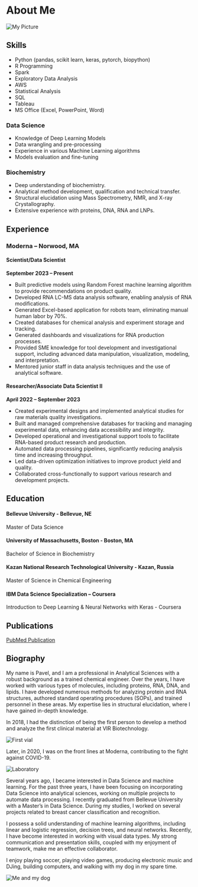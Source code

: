 # About Me
![My Picture](/assets/images/Me.png)

## Skills
- Python (pandas, scikit learn, keras, pytorch, biopython)
- R Programming
- Spark
- Exploratory Data Analysis
- AWS
- Statistical Analysis
- SQL
- Tableau
- MS Office (Excel, PowerPoint, Word)

### Data Science
- Knowledge of Deep Learning Models
- Data wrangling and pre-processing
- Experience in various Machine Learning algorithms
- Models evaluation and fine-tuning

### Biochemistry
- Deep understanding of biochemistry.
- Analytical method development, qualification and technical transfer.
- Structural elucidation using Mass Spectrometry, NMR, and X-ray Crystallography.
- Extensive experience with proteins, DNA, RNA and LNPs.

## Experience
### Moderna – Norwood, MA
#### Scientist/Data Scientist 
**September 2023 – Present**
- Built predictive models using Random Forest machine learning algorithm to provide recommendations on product quality.
- Developed RNA LC-MS data analysis software, enabling analysis of RNA modifications.
- Generated Excel-based application for robots team, eliminating manual human labor by 70%.
- Created databases for chemical analysis and experiment storage and tracking.
- Generated dashboards and visualizations for RNA production processes.
- Provided SME knowledge for tool development and investigational support, including advanced data manipulation, visualization, modeling, and interpretation.
- Mentored junior staff in data analysis techniques and the use of analytical software.

#### Researcher/Associate Data Scientist II 
**April 2022 – September 2023**
- Created experimental designs and implemented analytical studies for raw materials quality investigations.
- Built and managed comprehensive databases for tracking and managing experimental data, enhancing data accessibility and integrity.
- Developed operational and investigational support tools to facilitate RNA-based product research and production.
- Automated data processing pipelines, significantly reducing analysis time and increasing throughput.
- Led data-driven optimization initiatives to improve product yield and quality.
- Collaborated cross-functionally to support various research and development projects.



## Education

#### Bellevue University - Bellevue, NE
Master of Data Science

####  University of Massachusetts, Boston - Boston, MA
Bachelor of Science in Biochemistry

#### Kazan National Research Technological University - Kazan, Russia
Master of Science in Chemical Engineering

#### IBM Data Science Specialization – Coursera
Introduction to Deep Learning & Neural Networks with Keras - Coursera

## Publications
[PubMed Publication](https://pubmed.ncbi.nlm.nih.gov/29947151/)

## Biography
My name is Pavel, and I am a professional in Analytical Sciences with a robust background as a trained chemical engineer.
Over the years, I have worked with various types of molecules, including proteins, RNA, DNA, and lipids.
I have developed numerous methods for analyzing protein and RNA structures, authored standard operating procedures (SOPs), and trained personnel in these areas. My expertise lies in structural elucidation, where I have gained in-depth knowledge. 

In 2018, I had the distinction of being the first person to develop a method and analyze the first clinical material at VIR Biotechnology. 

![First vial](/assets/images/with_vial.png)

Later, in 2020, I was on the front lines at Moderna, contributing to the fight against COVID-19. 

![Laboratory](/assets/images/lab.png)

Several years ago, I became interested in Data Science and machine learning. For the past three years, I have been focusing on incorporating Data Science into analytical sciences, working on multiple projects to automate data processing. I recently graduated from Bellevue University with a Master’s in Data Science. 
During my studies, I worked on several projects related to breast cancer classification and recognition. 

I possess a solid understanding of machine learning algorithms, including linear and logistic regression, decision trees, and neural networks. Recently, I have become interested in working with visual data types. 
My strong communication and presentation skills, coupled with my enjoyment of teamwork, make me an effective collaborator. 

I enjoy playing soccer, playing video games, producing electronic music and DJing, building computers, and walking with my dog in my spare time.

![Me and my dog](/assets/images/with_chester.png)
